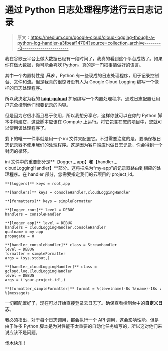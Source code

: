# 通过 Python 日志处理程序进行云日志记录

> 原文：<https://medium.com/google-cloud/cloud-logging-though-a-python-log-handler-a3fbeaf14704?source=collection_archive---------0----------------------->

我在谷歌云平台上做大数据已经有一段时间了，我真的看到这个平台成熟了。如果你在做大数据，你可能会喜欢 Python。真的是一门把事情做好的语言。

其中一个内置特性是 ***日志*** 。Python 有一些现成的日志处理程序，用于记录控制台、文件和流。但是我真的很惊讶没有人为 Google Cloud Logging 编写一个像样的日志处理程序。

所以我决定为我的 [**luigi-gcloud**](https://github.com/alexvanboxel/luigiext-gcloud/wiki/Logging) 扩展编写一个内置处理程序，通过日志配置让用户完全控制他们想要记录的内容。

但是因为它很小而且易于使用，所以我想分享它，这样你就可以在你的 Python 脚本中构建它，这些脚本应该在 Compute 上运行。将它包含在您的项目中，您就可以使用该处理程序了。

剩下的唯一一件事就是用一个 ini 文件来配置它。不过需要注意的是，要确保根日志记录器不使用我们的处理程序。这是因为客户端库也做日志记录，你会得到一个封闭的循环。

ini 文件中的重要部分是**【logger _ app】**和**【handler _ cloudLoggingHandler】**部分。这将把名为“my-app”的记录器路由到相应的处理程序。在 handler 部分，您需要指定我们的云项目的 project_id。

```
**[loggers]** keys = root,app

**[handlers]** keys = consoleHandler,cloudLoggingHandler

**[formatters]** keys = simpleFormatter

**[logger_root]** level = DEBUG
handlers = consoleHandler

**[logger_app]** level = DEBUG
handlers = cloudLoggingHandler,consoleHandler
qualname = my-app
propagate = 0

**[handler_consoleHandler]** class = StreamHandler
level = DEBUG
formatter = simpleFormatter
args = (sys.stdout,)

**[handler_cloudLoggingHandler]** class = gcloud.log.CloudLoggingHandler
level = DEBUG
args = ('your-project-id',)

**[formatter_simpleFormatter]** format = %(levelname)-8s %(name)-18s : %(message)s
```

一切都配置好了，现在可以开始直接登录云日志了。确保查看控制台中的**自定义日志**。

我必须指出，对于每个日志调用，都会执行一个 API 调用，这会影响性能。但是由于许多 Python 脚本是为对性能不太重要的自动化任务编写的，所以这对他们来说应该不是问题。

伐木快乐！